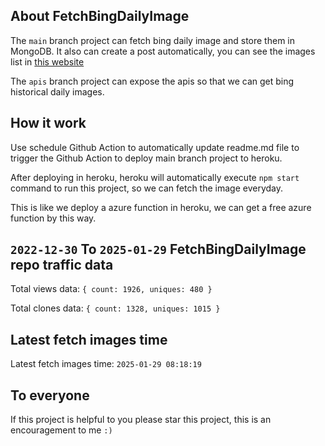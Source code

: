## About FetchBingDailyImage

The `main` branch project can fetch bing daily image and store them in MongoDB.
It also can create a post automatically, you can see the images list in [this website](https://oursalbum.netlify.app)

The `apis` branch project can expose the apis so that we can get bing historical daily images.

## How it work

Use schedule Github Action to automatically update readme.md file to trigger the Github Action to deploy main branch project to heroku.

After deploying in heroku, heroku will automatically execute `npm start` command to run this project, so we can fetch the image everyday.

This is like we deploy a azure function in heroku, we can get a free azure function by this way.

## `2022-12-30` To `2025-01-29` FetchBingDailyImage repo traffic data

Total views data: `{ count: 1926, uniques: 480 }`

Total clones data: `{ count: 1328, uniques: 1015 }`

## Latest fetch images time

Latest fetch images time: `2025-01-29 08:18:19`

## To everyone

If this project is helpful to you please star this project, this is an encouragement to me `:)`



